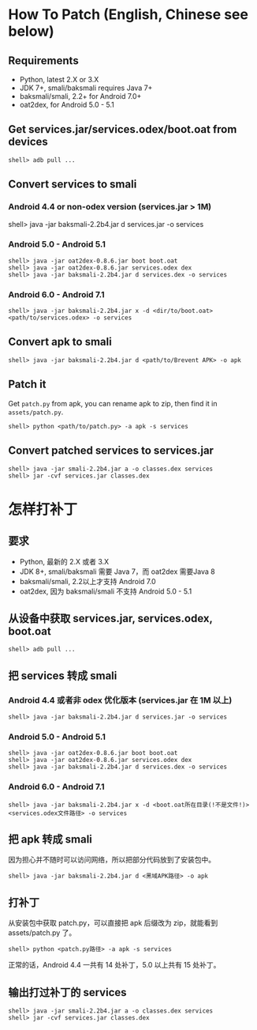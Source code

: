 # How To Patch (English, Chinese see below)

## Requirements

- Python, latest 2.X or 3.X
- JDK 7+, smali/baksmali requires Java 7+
- baksmali/smali, 2.2+ for Android 7.0+
- oat2dex, for Android 5.0 - 5.1

## Get services.jar/services.odex/boot.oat from devices

```
shell> adb pull ...
```

## Convert services to smali

### Android 4.4 or non-odex version (services.jar > 1M)
shell> java -jar baksmali-2.2b4.jar d services.jar -o services

### Android 5.0 - Android 5.1
```
shell> java -jar oat2dex-0.8.6.jar boot boot.oat
shell> java -jar oat2dex-0.8.6.jar services.odex dex
shell> java -jar baksmali-2.2b4.jar d services.dex -o services
```

### Android 6.0 - Android 7.1

```
shell> java -jar baksmali-2.2b4.jar x -d <dir/to/boot.oat> <path/to/services.odex> -o services
```

## Convert apk to smali

```
shell> java -jar baksmali-2.2b4.jar d <path/to/Brevent APK> -o apk
```

## Patch it

Get `patch.py` from apk, you can rename apk to zip, then find it in `assets/patch.py`.
```
shell> python <path/to/patch.py> -a apk -s services
```

## Convert patched services to services.jar
```
shell> java -jar smali-2.2b4.jar a -o classes.dex services
shell> jar -cvf services.jar classes.dex
```

# 怎样打补丁

## 要求

- Python, 最新的 2.X 或者 3.X
- JDK 8+, smali/baksmali 需要 Java 7，而 oat2dex 需要Java 8
- baksmali/smali, 2.2以上才支持 Android 7.0
- oat2dex, 因为 baksmali/smali 不支持 Android 5.0 - 5.1

## 从设备中获取 services.jar, services.odex, boot.oat

```
shell> adb pull ...
```

## 把 services 转成 smali

### Android 4.4 或者非 odex 优化版本 (services.jar 在 1M 以上)

```
shell> java -jar baksmali-2.2b4.jar d services.jar -o services
```

### Android 5.0 - Android 5.1

```
shell> java -jar oat2dex-0.8.6.jar boot boot.oat
shell> java -jar oat2dex-0.8.6.jar services.odex dex
shell> java -jar baksmali-2.2b4.jar d services.dex -o services
```

### Android 6.0 - Android 7.1

```
shell> java -jar baksmali-2.2b4.jar x -d <boot.oat所在目录(!不是文件!)> <services.odex文件路径> -o services
```

## 把 apk 转成 smali

因为担心并不随时可以访问网络，所以把部分代码放到了安装包中。

```
shell> java -jar baksmali-2.2b4.jar d <黑域APK路径> -o apk
```

## 打补丁

从安装包中获取 patch.py，可以直接把 apk 后缀改为 zip，就能看到 assets/patch.py 了。

```
shell> python <patch.py路径> -a apk -s services
```

正常的话，Android 4.4 一共有 14 处补丁，5.0 以上共有 15 处补丁。

## 输出打过补丁的 services

```
shell> java -jar smali-2.2b4.jar a -o classes.dex services
shell> jar -cvf services.jar classes.dex
```
